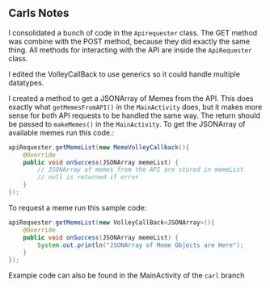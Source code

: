 ## Carls Notes

I consolidated a bunch of code in the `Apirequester` class. The GET method was combine with the POST method, because they did exactly the same thing. All methods for interacting with the API are inside the `ApiRequester` class.

I edited the VolleyCallBack to use generics so it could handle multiple datatypes.

I created a method to get a JSONArray of Memes from the API. This does exactly what `getMemesFromAPI()` in the `MainActivity` does, but it makes more sense for both API requests to be handled the same way. The return should be passed to `makeMemes()` in the `MainActivity`. To get the JSONArray of available memes run this code.:
```java
apiRequester.getMemeList(new MemeVolleyCallback(){
    @Override
    public void onSuccess(JSONArray memeList) {
        // JSONArray of memes from the API are stored in memeList
        // null is returned if error
    }
});
```

To request a meme run this sample code:
```java
apiRequester.getMemeList(new VolleyCallBack<JSONArray>(){
    @Override
    public void onSuccess(JSONArray memeList) {
        System.out.println("JSONArray of Meme Objects are Here");
    }
});
```

Example code can also be found in the MainActivity of the `carl` branch
